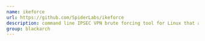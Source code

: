 ```yaml
---
name: ikeforce
url: https://github.com/SpiderLabs/ikeforce
description: command line IPSEC VPN brute forcing tool for Linux that allows group name/ID enumeration and XAUTH brute forcing capabilities. URL : https://github.com/SpiderLabs/ikeforce Groups : blackarch blackarch-cracker
group: blackarch
---
```

